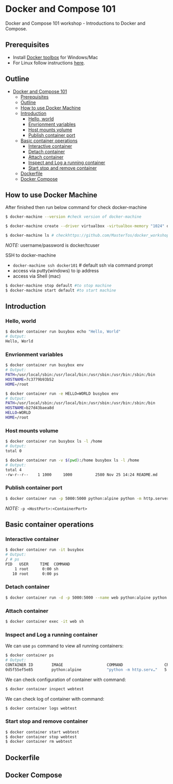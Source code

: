 # Docker and Compose 101
Docker and Compose 101 workshop - Introductions to Docker and Compose.

## Prerequisites
* Install [Docker toolbox](https://docs.docker.com/toolbox/overview/#whats-in-the-box) for Windows/Mac
* For Linux follow instructions [here](https://docs.docker.com/install/).

## Outline
- [Docker and Compose 101](#docker-and-compose-101)
  - [Prerequisites](#prerequisites)
  - [Outline](#outline)
  - [How to use Docker Machine](#how-to-use-docker-machine)
  - [Introduction](#introduction)
    - [Hello, world](#hello-world)
    - [Envrionment variables](#envrionment-variables)
    - [Host mounts volume](#host-mounts-volume)
    - [Publish container port](#publish-container-port)
  - [Basic container operations](#basic-container-operations)
    - [Interactive container](#interactive-container)
    - [Detach container](#detach-container)
    - [Attach container](#attach-container)
    - [Inspect and Log a running container](#inspect-and-log-a-running-container)
    - [Start stop and remove container](#start-stop-and-remove-container)
  - [Dockerfile](#dockerfile)
  - [Docker Compose](#docker-compose)

## How to use Docker Machine

After finished then run below command for check docker-machine
```bash
$ docker-machine --version #check version of docker-machine

$ docker-machine create --driver virtualbox -virtualbox-memory "1024" default # create new docker-machine

$ docker-machine ls # checkhttps://github.com/MasterTos/docker_workshop# ip address
```
*NOTE:* username/password is docker/tcuser

SSH to docker-machine
- `docker-machine ssh docker101` # default ssh via command prompt
- access via putty(windows) to ip address
- access via Shell (mac)

```bash
$ docker-machine stop default #to stop machine
$ docker-machine start default #to start machine
```

## Introduction
### Hello, world
```bash
$ docker container run busybox echo "Hello, World"
# Output:
Hello, World
```
### Envrionment variables
```bash
$ docker container run busybox env
# Output:
PATH=/usr/local/sbin:/usr/local/bin:/usr/sbin:/usr/bin:/sbin:/bin
HOSTNAME=7c3779b93b52
HOME=/root
```
```bash
$ docker container run -e HELLO=WORLD busybox env
# Output:
PATH=/usr/local/sbin:/usr/local/bin:/usr/sbin:/usr/bin:/sbin:/bin
HOSTNAME=b27d43baea8d
HELLO=WORLD
HOME=/root
```
### Host mounts volume
```bash
$ docker container run busybox ls -l /home
# Output:
total 0
```
```bash
$ docker container run -v $(pwd):/home busybox ls -l /home
# Output:
total 4
-rw-r--r--    1 1000     1000          2580 Nov 25 14:24 README.md
```

### Publish container port
```bash
$ docker container run -p 5000:5000 python:alpine python -m http.server 5000
```
*NOTE:* `-p <HostPort>:<ContainerPort>`

## Basic container operations
### Interactive container
```bash
$ docker container run -it busybox
# Output:
/ # ps
PID   USER     TIME  COMMAND
    1 root      0:00 sh
   10 root      0:00 ps
```
### Detach container
```bash
$ docker container run -d -p 5000:5000 --name web python:alpine python -m http.server 5000
```
### Attach container
```bash
$ docker container exec -it web sh
```
### Inspect and Log a running container
We can use `ps` command to view all running containers:
```bash
$ docker container ps
# Output:
CONTAINER ID        IMAGE                   COMMAND                  CREATED             STATUS              PORTS                            NAMES
0d5f55ef5e85        python:alpine           "python -m http.serv…"   5 minutes ago       Up 5 minutes        0.0.0.0:5000->5000/tcp           webtest
```

We can check configuration of container with command:
```bash
$ docker container inspect webtest
```

We can check log of container with command:
```bash
$ docker container logs webtest
```

### Start stop and remove container
```bash
$ docker container start webtest
$ docker container stop webtest
$ docker container rm webtest
```

## Dockerfile

## Docker Compose
